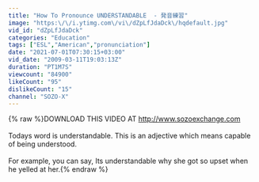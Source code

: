 ```yaml
---
title: "How To Pronounce UNDERSTANDABLE  - 発音練習"
image: "https:\/\/i.ytimg.com\/vi\/dZpLfJdaDck\/hqdefault.jpg"
vid_id: "dZpLfJdaDck"
categories: "Education"
tags: ["ESL","American","pronunciation"]
date: "2021-07-01T07:30:15+03:00"
vid_date: "2009-03-11T19:03:13Z"
duration: "PT1M7S"
viewcount: "84900"
likeCount: "95"
dislikeCount: "15"
channel: "SOZO-X"
---
```

{% raw %}DOWNLOAD THIS VIDEO AT <a rel="nofollow" target="blank" href="http://www.sozoexchange.com">http://www.sozoexchange.com</a><br /><br />Todays word is understandable. This is an adjective which means capable of being understood.<br /><br />For example, you can say, Its understandable why she got so upset when he yelled at her.{% endraw %}
